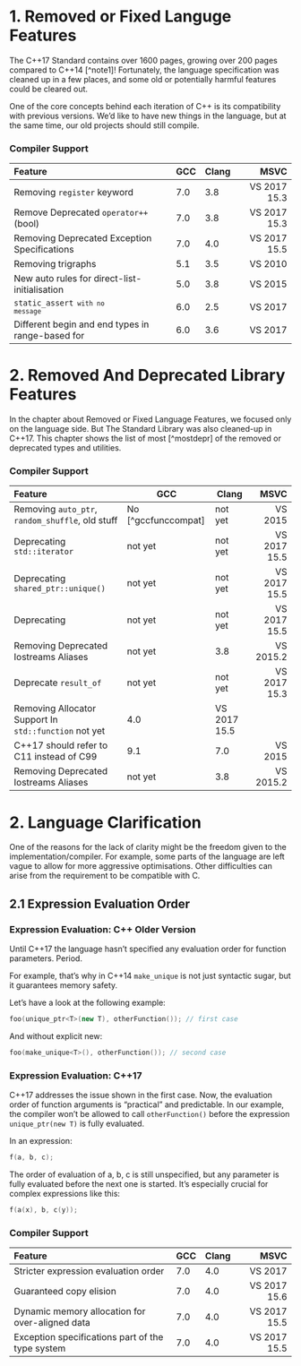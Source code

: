 # 1. Removed or Fixed Languge Features

The C++17 Standard contains over 1600 pages, growing over 200 pages compared to C++14 [^note1]! Fortunately, the language specification was cleaned up in a few places, and some old or potentially harmful features could be cleared out.

One of the core concepts behind each iteration of C++ is its compatibility with previous versions. We’d like to have new things in the language, but at the same time, our old projects should still compile.

### Compiler Support

| Feature   | 	GCC 	|	Clang 	| 	MSVC |
| :-------- | --------- | ------------- | ---------: |
| Removing <code>register</code> keyword | 7.0 | 3.8 | VS 2017 15.3 |
| Remove Deprecated <code>operator++</code>(bool) | 7.0 | 3.8 |	VS 2017 15.3 |
| Removing Deprecated Exception Specifications | 7.0| 4.0 | VS 2017 15.5 |
| Removing trigraphs | 5.1 | 3.5 | VS 2010 |
| New auto rules for direct-list-initialisation | 5.0 |	3.8 | VS 2015 |
| <code>static_assert<code> with no message | 6.0 | 2.5 | VS 2017 |
| Different begin and end types in range-based for | 6.0 | 3.6 | VS 2017 |

# 2. Removed And Deprecated Library Features

In the chapter about Removed or Fixed Language Features, we focused only on the language side. But The Standard Library was also cleaned-up in C++17. This chapter shows the list of most [^mostdepr] of the removed or deprecated types and utilities.

### Compiler Support

| Feature  |	GCC    |	Clang |  MSVC 	 |
| :------- | --------- | ------------ | -------: |
| Removing <code>auto_ptr</code>, <code>random_shuffle</code>, old <functional> stuff |	No [^gccfunccompat] | not yet | VS 2015 |
| Deprecating <code>std::iterator</code> | not yet | not yet | VS 2017 15.5 |
| Deprecating <code>shared_ptr::unique()</code> | not yet | not yet | VS 2017 15.5 |
| Deprecating <codecvt>	| not yet | not yet | VS 2017 15.5 |
| Removing Deprecated Iostreams Aliases | not yet | 3.8 | VS 2015.2 |
| Deprecate <code>result_of</code> | not yet | not yet | VS 2017 15.3 |
| Removing Allocator Support In <code>std::function</code> not yet | 4.0 | VS 2017 15.5 |
| C++17 should refer to C11 instead of C99 | 9.1 | 7.0 | VS 2015 |
| Removing Deprecated Iostreams Aliases	| not yet | 3.8 | VS 2015.2 |

# 2. Language Clarification

One of the reasons for the lack of clarity might be the freedom given to the implementation/compiler. For example, some parts of the language are left vague to allow for more aggressive optimisations. Other difficulties can arise from the requirement to be compatible with C.

## 2.1 Expression Evaluation Order

### Expression Evaluation: C++ Older Version

Until C++17 the language hasn’t specified any evaluation order for function parameters. Period.

For example, that’s why in C++14 <code>make_unique</code> is not just syntactic sugar, but it guarantees memory safety.

Let’s have a look at the following example:

```c++
foo(unique_ptr<T>(new T), otherFunction()); // first case
```
And without explicit new:
```c++
foo(make_unique<T>(), otherFunction()); // second case
```

### Expression Evaluation: C++17

C++17 addresses the issue shown in the first case. Now, the evaluation order of function arguments is “practical” and predictable. In our example, the compiler won’t be allowed to call <code>otherFunction()</code> before the expression <code>unique_ptr<T>(new T)</code> is fully evaluated.

In an expression:
```c++
f(a, b, c);
```

The order of evaluation of a, b, c is still unspecified, but any parameter is fully evaluated before the next one is started. It’s especially crucial for complex expressions like this:

```c++
f(a(x), b, c(y));
```

### Compiler Support

| Feature |	GCC |	Clang |	MSVC  |
| :------- | ------- | ------- | ----: |
| Stricter expression evaluation order |	7.0 |	4.0 |	VS 2017 |
| Guaranteed copy elision	| 7.0|	4.0 | VS 2017 15.6 |
| Dynamic memory allocation for over-aligned data | 7.0 | 4.0 |	VS 2017 15.5 |
| Exception specifications part of the type system | 7.0 | 4.0 | VS 2017 15.5 |
